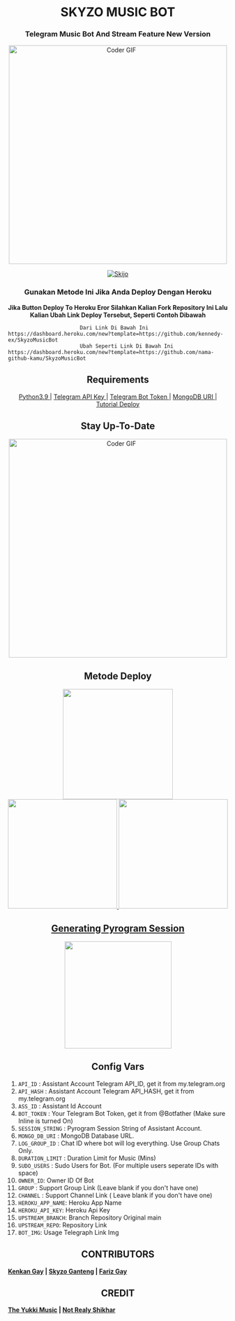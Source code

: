 <h1 align= center><b>SKYZO MUSIC BOT</b></h1>
<h3 align = center> Telegram Music Bot And Stream Feature New Version </h3>

<p align="center"><img src="https://telegra.ph/file/3b041f0e23708b4953667.jpg" alt="Coder GIF" width="500" alt="ridho17-ind Github" width="1000px" /></p>

<p align="center">
    <a href="https://github.com/ridho17-ind">
        <img
            src="https://readme-typing-svg.herokuapp.com?size=15&width=280&lines=Thank+For+Using+Skyzo+Music+Bot"
            alt="Skijo"
        />
    </a>
</p>

<h3 align="center">
    Gunakan Metode Ini Jika Anda Deploy Dengan Heroku
</h3>

<p align="center">
    <b>Jika Button Deploy To Heroku Eror Silahkan Kalian Fork Repository Ini Lalu Kalian Ubah Link Deploy Tersebut, Seperti Contoh Dibawah</b>

                           Dari Link Di Bawah Ini
    https://dashboard.heroku.com/new?template=https://github.com/kennedy-ex/SkyzoMusicBot
                           Ubah Seperti Link Di Bawah Ini
    https://dashboard.heroku.com/new?template=https://github.com/nama-github-kamu/SkyzoMusicBot
</p>

<h2 align="center">
   Requirements
</h2>

<p align="center">
    <a href="https://www.python.org/downloads/release/python-390/"> Python3.9 </a> |
    <a href="https://docs.pyrogram.org/intro/setup#api-keys"> Telegram API Key </a> |
    <a href="https://t.me/botfather"> Telegram Bot Token </a> |
    <a href="https://telegra.ph/How-To-get-Mongodb-URI-04-06"> MongoDB URI </a> |
    <a href="https://telegram.dog/XTZ_HerokuBot?start=cmlkaG8xNy1pbmQvU2t5em9NdXNpY0JvdCBtYWlu"> Tutorial Deploy </a>
</p>

<h2 align="center">
   Stay Up-To-Date
</h2>

<p align="center"><img src="https://media.giphy.com/media/SWoSkN6DxTszqIKEqv/giphy.gif" alt="Coder GIF" width="500" alt="ridho17-ind Github" width="1000px" /></p>



<h2 align="center">
   Metode Deploy
</h2>

<p align="center">
<a href="https://railway.app/new/template?template=https://github.com/ridho17-ind/SkyzoMusicBot&envs=BOT_TOKEN%2CAPI_ID%2CAPI_HASH%2CSESSION_NAME%2CSUDO_USERS%2COWNER_ID%2CDURATION_LIMIT%2CCHANNEL%2CMONGO_DB_URI%2CLOG_GROUP_ID%2CASS_ID%2CGROUP&optionalEnvs=CHANNEL%2CGROUPCSUPPORT_CHANNEL%2CMONGO_DB_URI%2CLOG_GROUP_ID%2CASSISTANT_PREFIX%2CMUSIC_BOT_NAME%2CSUPPORT_GROUP&optionalEnvs=SUPPORT_CHANNEL%2CSUPPORT_GROUP"><img src="https://img.shields.io/badge/Deploy%20To%20Railway-blueviolet?style=for-the-badge&logo=railway" width="252""/</a>
<a href="https://dashboard.heroku.com/new?template=https://github.com/ridho17-ind/Skyzo-Deploy-6"><img src="https://img.shields.io/badge/Deploy%20To%20Heroku-blueviolet?style=for-the-badge&logo=heroku" width="250""/</a>  
<a href="https://telegram.dog/XTZ_HerokuBot?start=cmlkaG8xNy1pbmQvU2t5em9NdXNpY0JvdCBtYWlu"><img src="https://img.shields.io/badge/Deploy%20Via%20Telegram-blue?style=for-the-badge&logo=telegram" width="250""/</a>  


</p>

<h2 align="center">
   Generating Pyrogram Session
</h2>

<p align="center">
<a href="https://replit.com/@AaravxD/VsBSession#main.py"><img src="https://img.shields.io/badge/Generate%20On%20Repl-blueviolet?style=for-the-badge&logo=appveyor" width="245""/></a>
 </p>  


<h2 align="center">
   Config Vars
</h2>

1. `API_ID` : Assistant Account Telegram API_ID, get it from my.telegram.org
2. `API_HASH` : Assistant Account Telegram API_HASH, get it from my.telegram.org
3. `ASS_ID` : Assistant Id Account
4. `BOT_TOKEN` : Your Telegram Bot Token, get it from @Botfather (Make sure Inline is turned On)
5. `SESSION_STRING` : Pyrogram Session String of Assistant Account.
6. `MONGO_DB_URI` : MongoDB Database URL.
7. `LOG_GROUP_ID` : Chat ID where bot will log everything. Use Group Chats Only.
8. `DURATION_LIMIT` : Duration Limit for Music (Mins)
9. `SUDO_USERS` : Sudo Users for Bot. (For multiple users seperate IDs with space)
10. `OWNER_ID`: Owner ID Of Bot
11. `GROUP` : Support Group Link (Leave blank if you don't have one)
12. `CHANNEL` : Support Channel Link ( Leave blank if you don't have one)
13. `HEROKU_APP_NAME`: Heroku App Name
14. `HEROKU_API_KEY`: Heroku Api Key
15. `UPSTREAM_BRANCH`: Branch Repository Original main
16. `UPSTREAM_REPO`: Repository Link
17. `BOT_IMG`: Usage Telegraph Link Img



<h2 align="center">
   CONTRIBUTORS
</h2>



**[Kenkan Gay](https://github.com/kenkansaja) | [Skyzo Ganteng](https://github.com/ridho17-ind) | [Fariz Gay](https://github.com/fjgaming212)**



<h2 align="center">
   CREDIT
</h2>



**[The Yukki Music](https://github.com/NotReallyShikhar/YukkiMusicBot) | [Not Realy Shikhar](https://github.com/NotReallyShikhar)**
